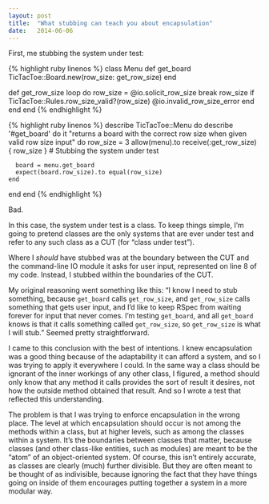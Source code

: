 ```yaml
---
layout: post
title:  "What stubbing can teach you about encapsulation"
date:   2014-06-06
---
```


First, me stubbing the system under test:

{% highlight ruby linenos %}
class Menu
  def get_board
    TicTacToe::Board.new(row_size: get_row_size)
  end

  def get_row_size
    loop do
      row_size = @io.solicit_row_size
      break row_size if TicTacToe::Rules.row_size_valid?(row_size)
      @io.invalid_row_size_error
    end
  end
end
{% endhighlight %}

{% highlight ruby linenos %}
describe TicTacToe::Menu do
  describe '#get_board' do
    it "returns a board with the correct row size when given valid row size input" do
      row_size = 3
      allow(menu).to receive(:get_row_size) { row_size }  # Stubbing the system under test

      board = menu.get_board
      expect(board.row_size).to equal(row_size)
    end
  end
end
{% endhighlight %}

Bad.

In this case, the system under test is a class. To keep things simple, I’m going to pretend classes are the only systems that are ever under test and refer to any such class as a CUT (for “class under test”).

Where I *should* have stubbed was at the boundary between the CUT and the command-line IO module it asks for user input, represented on line 8 of my code. Instead, I stubbed within the boundaries of the CUT.

My original reasoning went something like this: “I know I need to stub something, because `get_board` calls `get_row_size`, and `get_row_size` calls something that gets user input, and I’d like to keep RSpec from waiting forever for input that never comes. I’m testing `get_board`, and all `get_board` knows is that it calls something called `get_row_size`, so `get_row_size` is what I will stub.” Seemed pretty straightforward.

I came to this conclusion with the best of intentions. I knew encapsulation was a good thing because of the adaptability it can afford a system, and so I was trying to apply it everywhere I could. In the same way a class should be ignorant of the inner workings of any other class, I figured, a method should only know that any method it calls provides the sort of result it desires, not how the outside method obtained that result. And so I wrote a test that reflected this understanding.

The problem is that I was trying to enforce encapsulation in the wrong place.  The level at which encapsulation should occur is not among the methods within a class, but at higher levels, such as among the classes within a system. It’s the boundaries between classes that matter, because classes (and other class-like entities, such as modules) are meant to be the “atom” of an object-oriented system. Of course, this isn’t entirely accurate, as classes are clearly (much) further divisible. But they are often meant to be thought of as indivisible, because ignoring the fact that they have things going on inside of them encourages putting together a system in a more modular way.
